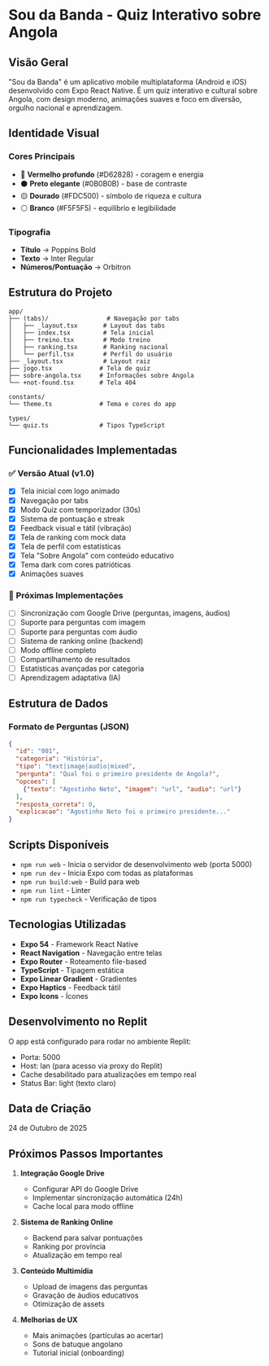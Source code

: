 # Sou da Banda - Quiz Interativo sobre Angola

## Visão Geral
"Sou da Banda" é um aplicativo mobile multiplataforma (Android e iOS) desenvolvido com Expo React Native. É um quiz interativo e cultural sobre Angola, com design moderno, animações suaves e foco em diversão, orgulho nacional e aprendizagem.

## Identidade Visual

### Cores Principais
- 🔴 **Vermelho profundo** (#D62828) - coragem e energia  
- ⚫ **Preto elegante** (#0B0B0B) - base de contraste
- 🟡 **Dourado** (#FDC500) - símbolo de riqueza e cultura
- ⚪ **Branco** (#F5F5F5) - equilíbrio e legibilidade

### Tipografia
- **Título** → Poppins Bold
- **Texto** → Inter Regular  
- **Números/Pontuação** → Orbitron

## Estrutura do Projeto

```
app/
├── (tabs)/                # Navegação por tabs
│   ├── _layout.tsx       # Layout das tabs
│   ├── index.tsx         # Tela inicial
│   ├── treino.tsx        # Modo treino
│   ├── ranking.tsx       # Ranking nacional
│   └── perfil.tsx        # Perfil do usuário
├── _layout.tsx           # Layout raiz
├── jogo.tsx             # Tela de quiz
├── sobre-angola.tsx     # Informações sobre Angola
└── +not-found.tsx       # Tela 404

constants/
└── theme.ts             # Tema e cores do app

types/
└── quiz.ts              # Tipos TypeScript
```

## Funcionalidades Implementadas

### ✅ Versão Atual (v1.0)
- [x] Tela inicial com logo animado
- [x] Navegação por tabs
- [x] Modo Quiz com temporizador (30s)
- [x] Sistema de pontuação e streak
- [x] Feedback visual e tátil (vibração)
- [x] Tela de ranking com mock data
- [x] Tela de perfil com estatísticas
- [x] Tela "Sobre Angola" com conteúdo educativo
- [x] Tema dark com cores patrióticas
- [x] Animações suaves

### 🚧 Próximas Implementações
- [ ] Sincronização com Google Drive (perguntas, imagens, áudios)
- [ ] Suporte para perguntas com imagem
- [ ] Suporte para perguntas com áudio
- [ ] Sistema de ranking online (backend)
- [ ] Modo offline completo
- [ ] Compartilhamento de resultados
- [ ] Estatísticas avançadas por categoria
- [ ] Aprendizagem adaptativa (IA)

## Estrutura de Dados

### Formato de Perguntas (JSON)
```json
{
  "id": "001",
  "categoria": "História",
  "tipo": "text|image|audio|mixed",
  "pergunta": "Qual foi o primeiro presidente de Angola?",
  "opcoes": [
    {"texto": "Agostinho Neto", "imagem": "url", "audio": "url"}
  ],
  "resposta_correta": 0,
  "explicacao": "Agostinho Neto foi o primeiro presidente..."
}
```

## Scripts Disponíveis

- `npm run web` - Inicia o servidor de desenvolvimento web (porta 5000)
- `npm run dev` - Inicia Expo com todas as plataformas
- `npm run build:web` - Build para web
- `npm run lint` - Linter
- `npm run typecheck` - Verificação de tipos

## Tecnologias Utilizadas

- **Expo 54** - Framework React Native
- **React Navigation** - Navegação entre telas
- **Expo Router** - Roteamento file-based
- **TypeScript** - Tipagem estática
- **Expo Linear Gradient** - Gradientes
- **Expo Haptics** - Feedback tátil
- **Expo Icons** - Ícones

## Desenvolvimento no Replit

O app está configurado para rodar no ambiente Replit:
- Porta: 5000
- Host: lan (para acesso via proxy do Replit)
- Cache desabilitado para atualizações em tempo real
- Status Bar: light (texto claro)

## Data de Criação
24 de Outubro de 2025

## Próximos Passos Importantes

1. **Integração Google Drive**
   - Configurar API do Google Drive
   - Implementar sincronização automática (24h)
   - Cache local para modo offline

2. **Sistema de Ranking Online**
   - Backend para salvar pontuações
   - Ranking por província
   - Atualização em tempo real

3. **Conteúdo Multimídia**
   - Upload de imagens das perguntas
   - Gravação de áudios educativos
   - Otimização de assets

4. **Melhorias de UX**
   - Mais animações (partículas ao acertar)
   - Sons de batuque angolano
   - Tutorial inicial (onboarding)
